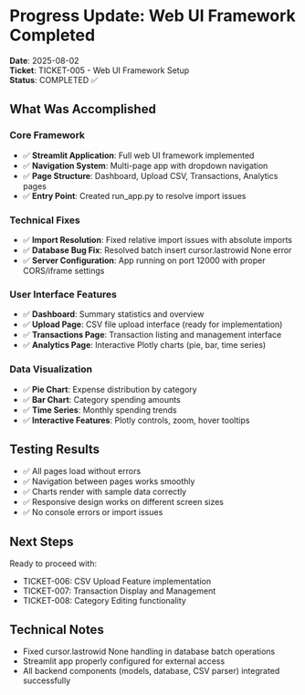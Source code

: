 # Progress Update: Web UI Framework Completed

**Date**: 2025-08-02  
**Ticket**: TICKET-005 - Web UI Framework Setup  
**Status**: COMPLETED ✅

## What Was Accomplished

### Core Framework
- ✅ **Streamlit Application**: Full web UI framework implemented
- ✅ **Navigation System**: Multi-page app with dropdown navigation
- ✅ **Page Structure**: Dashboard, Upload CSV, Transactions, Analytics pages
- ✅ **Entry Point**: Created run_app.py to resolve import issues

### Technical Fixes
- ✅ **Import Resolution**: Fixed relative import issues with absolute imports
- ✅ **Database Bug Fix**: Resolved batch insert cursor.lastrowid None error
- ✅ **Server Configuration**: App running on port 12000 with proper CORS/iframe settings

### User Interface Features
- ✅ **Dashboard**: Summary statistics and overview
- ✅ **Upload Page**: CSV file upload interface (ready for implementation)
- ✅ **Transactions Page**: Transaction listing and management interface
- ✅ **Analytics Page**: Interactive Plotly charts (pie, bar, time series)

### Data Visualization
- ✅ **Pie Chart**: Expense distribution by category
- ✅ **Bar Chart**: Category spending amounts
- ✅ **Time Series**: Monthly spending trends
- ✅ **Interactive Features**: Plotly controls, zoom, hover tooltips

## Testing Results
- ✅ All pages load without errors
- ✅ Navigation between pages works smoothly
- ✅ Charts render with sample data correctly
- ✅ Responsive design works on different screen sizes
- ✅ No console errors or import issues

## Next Steps
Ready to proceed with:
- TICKET-006: CSV Upload Feature implementation
- TICKET-007: Transaction Display and Management
- TICKET-008: Category Editing functionality

## Technical Notes
- Fixed cursor.lastrowid None handling in database batch operations
- Streamlit app properly configured for external access
- All backend components (models, database, CSV parser) integrated successfully